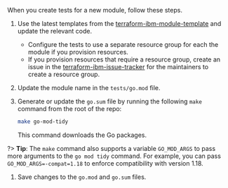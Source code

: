When you create tests for a new module, follow these steps.

1.  Use the latest templates from the [terraform-ibm-module-template](https://github.com/terraform-ibm-modules/terraform-ibm-module-template/tree/main/tests) and update the relevant code.

    - Configure the tests to use a separate resource group for each the module if you provision resources.
    - If you provision resources that require a resource group, create an issue in the [terraform-ibm-issue-tracker](https://github.com/terraform-ibm-modules/terraform-ibm-issue-tracker/issues/new/choose) for the maintainers to create a resource group.

1.  Update the module name in the `tests/go.mod` file.
1.  Generate or update the `go.sum` file by running the following `make` command from the root of the repo:

    ```bash
    make go-mod-tidy
    ```

    This command downloads the Go packages.

  ?> **Tip**: The `make` command also supports a variable `GO_MOD_ARGS` to pass more arguments to the `go mod tidy` command. For example, you can pass `GO_MOD_ARGS=-compat=1.18` to enforce compatibility with version 1.18.

1.  Save changes to the `go.mod` and `go.sum` files.
